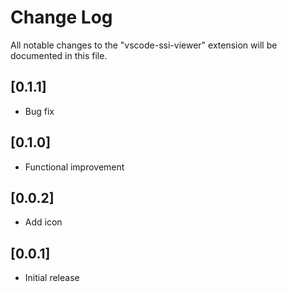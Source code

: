 # Change Log

All notable changes to the "vscode-ssi-viewer" extension will be documented in this file.

## [0.1.1]

- Bug fix

## [0.1.0]

- Functional improvement

## [0.0.2]

- Add icon

## [0.0.1]

- Initial release